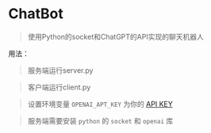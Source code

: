 # ChatBot

> 使用Python的socket和ChatGPT的API实现的聊天机器人

用法：

> 服务端运行server.py

> 客户端运行client.py

> 设置环境变量 `OPENAI_APT_KEY` 为你的 [API KEY](https://platform.openai.com/api-keys)

> 服务端需要安装  `python` 的 `socket` 和 `openai` 库